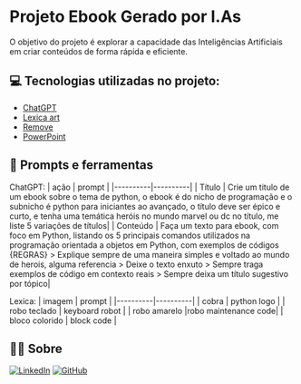 # Projeto Ebook Gerado por I.As
O objetivo do projeto é explorar a capacidade das Inteligências Artificiais em criar conteúdos de forma rápida e eficiente. 

## 💻 Tecnologias utilizadas no projeto:
 - [ChatGPT](https://chat.openai.com/) 
 - [Lexica art](https://lexica.art/)
 - [Remove](https://www.remove.bg/) 
 - [PowerPoint](https://www.microsoft.com/en/microsoft-365/powerpoint)

## 📰 Prompts e ferramentas
 ChatGPT:
| ação | prompt |
|----------|----------|
| Título | Crie um titulo de um ebook sobre o tema de python, o ebook é do nicho de programação e o subnicho é python para iniciantes ao avançado, o título deve ser épico e curto, e tenha uma temática heróis no mundo marvel ou dc no  título, me liste 5 variações de títulos|
| Conteúdo | Faça um texto para ebook, com foco em Python, listando os 5 principais comandos utilizados na programação orientada a objetos em Python, com exemplos de códigos {REGRAS} > Explique sempre de uma maneira simples e voltado ao mundo de herois, alguma referencia > Deixe o texto enxuto > Sempre traga exemplos de código em contexto reais > Sempre deixa um título sugestivo por tópico|

Lexica:
| imagem | prompt |
|----------|----------|
| cobra | python logo |
| robo teclado | keyboard robot |
| robo amarelo |robo maintenance code|
| bloco colorido | block code |

## 👨‍💻 Sobre
[![LinkedIn](https://img.shields.io/badge/LinkedIn-blue?style=for-the-badge&logo=linkedin&logoColor=white)](https://www.linkedin.com/in/flavioalessandropereira/)
[![GitHub](https://img.shields.io/badge/github-black?style=for-the-badge&logo=github&logoColor=white)](https://github.com/flavioalessandropereira)

